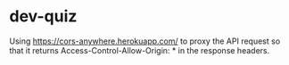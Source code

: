 # dev-quiz

Using https://cors-anywhere.herokuapp.com/ to proxy the API request so that it returns Access-Control-Allow-Origin: * in the response headers.
